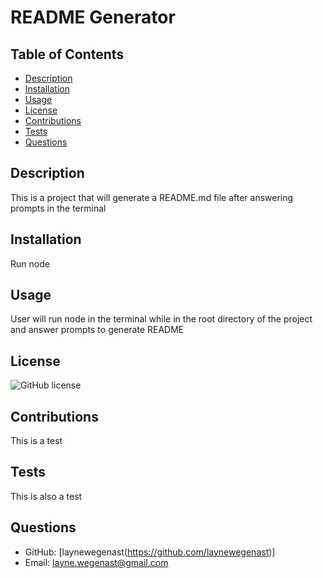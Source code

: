 # README Generator
 ## Table of Contents
 - [Description](#description)
 - [Installation](#installation)
 - [Usage](#usage)
 - [License](#license)
 - [Contributions](#contributions)
 - [Tests](#tests)
 - [Questions](#questions)

 ## Description
 This is a project that will generate a README.md file after answering prompts in the terminal
 ## Installation
 Run node
 ## Usage
 User will run node in the terminal while in the root directory of the project and answer prompts to generate README
 ## License
 ![GitHub license](https://img.shields.io/badge/license-MIT-blue.svg)
 ## Contributions
 This is a test
 ## Tests
 This is also a test
 ## Questions
  - GitHub: [laynewegenast(https://github.com/laynewegenast)]
  - Email: [layne.wegenast@gmail.com](mailto:example@example.com)
